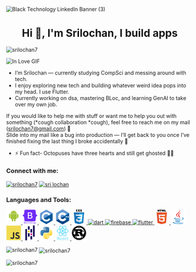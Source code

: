 
![Black Technology LinkedIn Banner (3)](https://github.com/user-attachments/assets/99939bfa-dbbc-4688-bcd5-caa28f327226)



<h1 align="center">Hi 👋, I'm Srilochan, I build apps</h1>

<p align="left"> <img src="https://komarev.com/ghpvc/?username=srilochan7&label=Profile%20views&color=0e75b6&style=flat" alt="srilochan7" /> </p>


![In Love GIF](https://github.com/user-attachments/assets/3fd6b19a-afb5-4cea-bc76-943d40c8fc40)


 - I’m Srilochan — currently studying CompSci and messing around with tech.
 - I enjoy exploring new tech and building whatever weird idea pops into my head. I use Flutter.
 - Currently working on dsa, mastering BLoc, and learning GenAI to take over my own job.


If you would like to help me with stuff or want me to help you out with something (*cough collaboration *cough), feel free to reach me on my mail (srilochan7@gmail.com) 📩  
Slide into my mail like a bug into production — I’ll get back to you once I’ve finished fixing the last thing I broke accidentally 🤡

- ⚡ Fun fact- Octopuses have three hearts and still get ghosted 🐙💔







<h3 align="left">Connect with me:</h3>
<p align="left">
<a href="https://twitter.com/srilochan7" target="blank"><img align="center" src="https://raw.githubusercontent.com/rahuldkjain/github-profile-readme-generator/master/src/images/icons/Social/twitter.svg" alt="srilochan7" height="30" width="40" /></a>
<a href="https://linkedin.com/in/sri lochan" target="blank"><img align="center" src="https://raw.githubusercontent.com/rahuldkjain/github-profile-readme-generator/master/src/images/icons/Social/linked-in-alt.svg" alt="sri lochan" height="30" width="40" /></a>
</p>

<h3 align="left">Languages and Tools:</h3>
<p align="left"> <a href="https://developer.android.com" target="_blank" rel="noreferrer"> <img src="https://raw.githubusercontent.com/devicons/devicon/master/icons/android/android-original-wordmark.svg" alt="android" width="40" height="40"/> </a> <a href="https://getbootstrap.com" target="_blank" rel="noreferrer"> <img src="https://raw.githubusercontent.com/devicons/devicon/master/icons/bootstrap/bootstrap-plain-wordmark.svg" alt="bootstrap" width="40" height="40"/> </a> <a href="https://www.cprogramming.com/" target="_blank" rel="noreferrer"> <img src="https://raw.githubusercontent.com/devicons/devicon/master/icons/c/c-original.svg" alt="c" width="40" height="40"/> </a> <a href="https://www.w3schools.com/cpp/" target="_blank" rel="noreferrer"> <img src="https://raw.githubusercontent.com/devicons/devicon/master/icons/cplusplus/cplusplus-original.svg" alt="cplusplus" width="40" height="40"/> </a> <a href="https://www.w3schools.com/css/" target="_blank" rel="noreferrer"> <img src="https://raw.githubusercontent.com/devicons/devicon/master/icons/css3/css3-original-wordmark.svg" alt="css3" width="40" height="40"/> </a> <a href="https://dart.dev" target="_blank" rel="noreferrer"> <img src="https://www.vectorlogo.zone/logos/dartlang/dartlang-icon.svg" alt="dart" width="40" height="40"/> </a> <a href="https://firebase.google.com/" target="_blank" rel="noreferrer"> <img src="https://www.vectorlogo.zone/logos/firebase/firebase-icon.svg" alt="firebase" width="40" height="40"/> </a> <a href="https://flutter.dev" target="_blank" rel="noreferrer"> <img src="https://www.vectorlogo.zone/logos/flutterio/flutterio-icon.svg" alt="flutter" width="40" height="40"/> </a> <a href="https://www.w3.org/html/" target="_blank" rel="noreferrer"> <img src="https://raw.githubusercontent.com/devicons/devicon/master/icons/html5/html5-original-wordmark.svg" alt="html5" width="40" height="40"/> </a> <a href="https://www.java.com" target="_blank" rel="noreferrer"> <img src="https://raw.githubusercontent.com/devicons/devicon/master/icons/java/java-original.svg" alt="java" width="40" height="40"/> </a> <a href="https://developer.mozilla.org/en-US/docs/Web/JavaScript" target="_blank" rel="noreferrer"> <img src="https://raw.githubusercontent.com/devicons/devicon/master/icons/javascript/javascript-original.svg" alt="javascript" width="40" height="40"/> </a> <a href="https://pandas.pydata.org/" target="_blank" rel="noreferrer"> <img src="https://raw.githubusercontent.com/devicons/devicon/2ae2a900d2f041da66e950e4d48052658d850630/icons/pandas/pandas-original.svg" alt="pandas" width="40" height="40"/> </a> <a href="https://www.python.org" target="_blank" rel="noreferrer"> <img src="https://raw.githubusercontent.com/devicons/devicon/master/icons/python/python-original.svg" alt="python" width="40" height="40"/> </a> <a href="https://reactjs.org/" target="_blank" rel="noreferrer"> <img src="https://raw.githubusercontent.com/devicons/devicon/master/icons/react/react-original-wordmark.svg" alt="react" width="40" height="40"/> </a> <a href="https://www.rust-lang.org" target="_blank" rel="noreferrer"> <img src="https://raw.githubusercontent.com/devicons/devicon/master/icons/rust/rust-plain.svg" alt="rust" width="40" height="40"/> </a> </p>

<p><img align="left" src="https://github-readme-stats.vercel.app/api/top-langs?username=srilochan7&show_icons=true&locale=en&layout=compact" alt="srilochan7" /></p>

<p>&nbsp;<img align="center" src="https://github-readme-stats.vercel.app/api?username=srilochan7&show_icons=true&locale=en" alt="srilochan7" /></p>

<p><img align="center" src="https://github-readme-streak-stats.herokuapp.com/?user=srilochan7&" alt="srilochan7" /></p>
